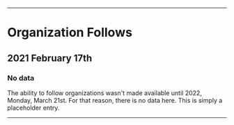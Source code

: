 
***

# Organization Follows

## 2021 February 17th

### No data

The ability to follow organizations wasn't made available until 2022, Monday, March 21st. For that reason, there is no data here. This is simply a placeholder entry.

***

